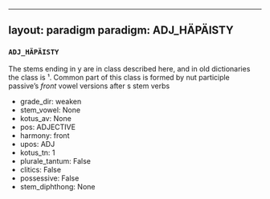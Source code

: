 
---
layout: paradigm
paradigm: ADJ_HÄPÄISTY
---
### ` ADJ_HÄPÄISTY `

The stems ending in y are in class described here, and in old dictionaries the class is ¹. Common part of this class is formed by nut participle passive’s _front_ vowel versions after s stem verbs
* grade_dir: weaken
* stem_vowel: None
* kotus_av: None
* pos: ADJECTIVE
* harmony: front
* upos: ADJ
* kotus_tn: 1
* plurale_tantum: False
* clitics: False
* possessive: False
* stem_diphthong: None
